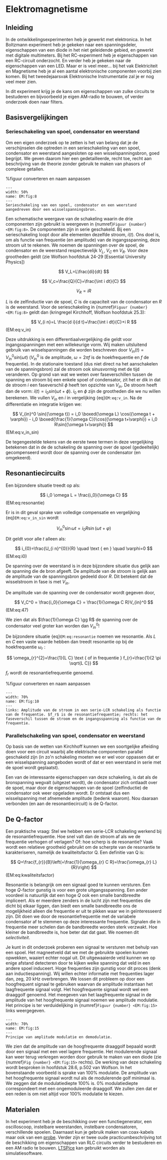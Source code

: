 # Elektromagnetisme

## Inleiding
In de ontwikkelingsexperimenten heb je gewerkt met elektronica. In het Boltzmann experiment heb je gekeken naar een spanningsdeler, eigenschappen van een diode in het niet geleidende gebied, en gewerkt met digitale multimeters. Bij het RC-experiment heb je eigenschappen van een RC-circuit onderzocht. En verder heb je gekeken naar de eigenschappen van een LED. Maar er is veel meer... bij het vak Elektriciteit en Magnetisme heb je al een aantal elektronische componenten voorbij zien komen. Bij het tweedejaarsvak Elektronische Instrumentatie zal je er nog veel meer zien.

In dit experiment krijg je de kans om eigenschappen van zulke circuits te bestuderen en bijvoorbeeld je eigen AM-radio te bouwen, of verder onderzoek doen naar filters.

## Basisvergelijkingen
### Serieschakeling van spoel, condensator en weerstand 

Om een eigen onderzoek op te zetten is het van belang dat je de verschijnselen die optreden in een serieschakeling van een spoel, condensator en weerstand aangesloten op een wisselspanningsbron, goed begrijpt. We geven daarom hier een gedetailleerde, recht toe, recht aan beschrijving van de theorie zonder gebruik te maken van phasors of complexe getallen.

%figuur converteren en naam aanpassen
```{figure} Figures/Elektromagnetisme/EM_figuur8.png
---
width: 50%
name: EM:fig:8
---
Serieschakeling van een spoel, condensator en een weerstand aangedreven door een wisselspanningsbron.
```

Een schematische weergave van de schakeling waarin de drie componenten zijn gebruikt is weergeven in {numref}`Figuur {number} <EM:fig:8>`. De componenten zijn in serie geschakeld. Bij een serieschakeling loopt door alle elementen dezelfde stroom, $i(t)$. Ons doel is, om als functie van frequentie (en amplitude) van de ingangsspanning, deze stroom uit te rekenen. We noemen de spanningen over de spoel, de condensator en de weerstand respectievelijk $V_L$, $V_C$ en $V_R$. Voor deze grootheden geldt (zie Wolfson hoofdstuk 24-29 [Essential University Physics])

$$ V_L=L\frac{di}{dt} $$

$$ V_c=\frac{Q}{C}=\frac{\int i dt}{C} $$

$$ V_R=iR $$

$L$ is de zelfinductie van de spoel, $C$ is de capaciteit van de condensator en $R$ is de weerstand. Voor de serieschakeling in {numref}`Figuur {number} <EM:fig:8>` geldt dan (kringregel Kirchhoff, Wolfson hoofdstuk 25.3): 

$$ V_{i n}=L \frac{d i}{d t}+\frac{\int i dt}{C}+i R $$ (EM:eq:v_in)

Deze uitdrukking is een differentiaalvergelijking die geldt voor ingangsspanningen met een willekeurige vorm. Wij maken uitsluitend gebruik van wisselspanningen die worden beschreven door $V_{in}(t) = V_{in}^0 sin(\omega t)$ ($V_{in}^0$  is de amplitude, $\omega=2\pi f$  is de hoekfrequentie en $f$ de frequentie). In de stationaire toestand (dus niet direct na het aanschakelen van de spanningsbron) zal de stroom ook sinusvormig met de tijd veranderen. Op grond van wat we weten over faseverschillen tussen de spanning en stroom bij een enkele spoel of condensator, zit het er dik in dat de stroom $i$ een faseverschil $\phi$  heeft ten opzichte van $V_{in}$. De stroom heeft dan de vorm: $i(t)=i_0 sin(\omega t + \phi)$. $i_0$ en $\phi$ zijn de grootheden die we nu willen berekenen. We vullen $V_{in}$ en $i$ in vergelijking {eq}`EM:eq:v_in`. Na de differentiatie en integratie krijgen we:

$$ V_{in}^0 \sin({\omega t}) = i_0 \boxed{\omega L} \cos({\omega t + \varphi}) - i_0 \boxed{\frac{1}{\omega C}}\cos({\omega t+\varphi}) + i_0 R\sin({\omega t+\varphi}) $$ (EM:eq:v_in_sin)

De tegengestelde tekens van de eerste twee termen in deze vergelijking betekenen dat in de de schakeling de spanning over de spoel (gedeeltelijk) gecompenseerd wordt door de spanning over de condensator (en omgekeerd).

## Resonantiecircuits
Een bijzondere situatie treedt op als:

$$ i_0 \omega L = \frac{i_0}{\omega C} $$ (EM:eq:resonantie)

Er is in dit geval sprake van volledige compensatie en vergelijking {eq}`EM:eq:v_in_sin` wordt

$$ V_{i n}^{0} \sin \omega t=i_{0} R \sin (\omega t+\varphi) $$

Dit geldt voor alle $t$ alleen als:

$$ i_{0}=\frac{U_{i n}^{0}}{R} \quad \text { en } \quad \varphi=0 $$ (EM:eq:i0)

De spanning over de weerstand is in deze bijzondere situatie dus gelijk aan de spanning die de bron afgeeft. De amplitude van de stroom is gelijk aan de amplitude van de spanningsbron gedeeld door $R$. Dit betekent dat de wisselstroom in fase is met $V_{in}$.

De amplitude van de spanning over de condensator wordt gegeven door,

$$ V_C^0 = \frac{i_0}{\omega C} = \frac{1}{\omega C R}V_{in}^0 $$ (EM:eq:47)

We zien dat als $\frac{1}{\omega C} \gg R$ de spanning over de condensator veel groter kan worden dan $V_{in}^0$!

De bijzondere situatie {eq}`EM:eq:resonantie` noemen we resonantie. Als $L$ en $C$ een vaste waarde
hebben dan treedt resonantie op bij de hoekfrequentie $\omega_r$ :

$$ \omega_{r}^{2}=\frac{1}{L C} \text { of in frequentie } f_{r}=\frac{1}{2 \pi \sqrt{L C}} $$

$f_r$ wordt de resonantiefrequentie genoemd.


%figuur converteren en naam aanpassen
```{figure} Figures/Elektromagnetisme/EM_figuur10.png
---
width: 70%
name: EM:fig:10
---
links: Amplitude van de stroom in een serie-LCR schakeling als functie van de frequentie. $f_r$ is de resonantiefrequentie; rechts: het faseverschil tussen de stroom en de ingangsspanning als functie van de frequentie.
```

### Parallelschakeling van spoel, condensator en weerstand

Op basis van de wetten van Kirchhoff kunnen we een soortgelijke afleiding doen voor een circuit waarbij alle elektrische componenten parallel geschakeld zijn (in zo'n schakeling moeten we er wel voor oppassen dat er een wisselspanning aangeboden wordt of dat er een weerstand in serie met de spoel wordt geplaatst).

Een van de interessante eigenschappen van deze schakeling, is dat als de bronspanning wegvalt (uitgezet wordt), de condensator zich ontlaadt over de spoel, maar door de eigenschappen van de spoel (zelfinductie) de condensator ook weer opgeladen wordt. Er ontstaat dus een wisselspanning met afnemende amplitude (bedenk waarom). Nou daaraan verbonden (en aan de resonantiecircuit) is de Q-factor.

## De Q-factor
Een praktische vraag: Stel we hebben een serie-LCR schakeling werkend bij de resonantiefrequentie. Hoe snel valt dan de stroom af als we de frequentie verhogen of verlagen? Of: hoe scherp is de resonantie? Vaak wordt een relatieve grootheid gebruikt om de scherpte van de resonantie te karakteriseren, namelijk de kwaliteitsfactor Q. Een definitie van Q is:

$$ Q=\frac{f_{r}}{B}\left(=\frac{1}{\omega_{r} C R}=\frac{\omega_{r} L}{R}\right) $$ (EM:eq:kwaliteitsfactor)

Resonantie is belangrijk om een signaal goed te kunnen versturen. Een hoge $Q$-factor gunstig is voor een grote uitgangsspanning. Een ander voordeel is natuurlijk dat een hoge $Q$ ook een smalle bandbreedte impliceert. Als er meerdere zenders in de lucht zijn met frequenties die dicht bij elkaar liggen, dan biedt een smalle bandbreedte ons de mogelijkheid alleen die frequentie er uit te pikken waar we in geïnteresseerd zijn. Dit doen we door de resonantiefrequentie met de variabele condensator af te stemmen op deze interessante frequentie. Signalen die in frequentie meer schelen dan de bandbreedte worden sterk verzwakt. Hoe kleiner de bandbreedte is, hoe beter dat dat gaat. We noemen dit *selectiviteit*.

Je kunt in dit onderzoek proberen een signaal te versturen met behulp van een spoel. Het magneetveld dat we met de gebruikte spoelen kunnen opwekken, waaiert echter nogal uit. Dit uitgewaaierde veld kunnen we op enige afstand detecteren door te kijken welke spanning dat veld in een andere spoel induceert. Hoge frequenties zijn gunstig voor dit proces (denk aan inductiespanning). Wij willen echter informatie met frequenties lager dan, zeg, 20 kHz overbrengen. We lossen dit probleem op door een hoogfrequent signaal te gebruiken waarvan de amplitude instantaan het laagfrequente signaal volgt. Het hoogfrequente signaal wordt wel een draaggolf genoemd. Het meegeven van het laagfrequente signaal in de amplitude van het hoogfrequente signaal noemen we amplitude modulatie. Het principe is ter verduidelijking in {numref}`Figuur {number} <EM:fig:15>` links weergegeven.

```{figure} Figures/Elektromagnetisme/EM_figuur15.png
---
width: 70%
name: EM:fig:15
---
Principe van amplitude modulatie en demodulatie.
```

We zien dat de amplitude van de hoogfrequente draaggolf bepaald wordt door een signaal met een veel lagere frequentie. Het modulerende signaal kan weer terug verkregen worden door gebruik te maken van een diode (zie {numref}`Fig {number} <EM:fig:15>` rechts). De werking van deze schakeling wordt besproken in hoofdstuk 28.6, p.502 van Wolfson. In het bovenstaande voorbeeld is sprake van 100\% modulatie. De amplitude van het hoogfrequente signaal wordt nul als de modulerende golf minimaal is. We zeggen dat de modulatiediepte 100\% is. 0\% modulatiediepte correspondeert met een ongemoduleerde draaggolf. We zullen zien dat er een reden is om niet altijd voor 100\% modulatie te kiezen.

## Materialen
In het experiment heb je de beschikking over een functiegenerator, een oscilloscoop, instelbare weerstanden, instelbare condensatoren, verschillende spoelen. Daarnaast kun je gebruik maken van coax-kabels maar ook van een [probe](https://www.tek.com/en/blog/what-is-an-oscilloscope-probe). Verder zijn er twee oude practicumbeschrijving tot de beschikking om eigenschappen van RLC circuits verder te bestuderen en een AM radio te bouwen. [LTSPice](https://ltspice.softonic.nl/) kan gebruikt worden als simulatiesoftware.